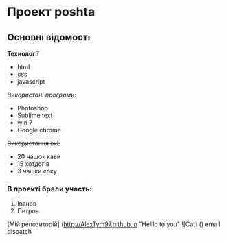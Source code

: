 # Проект poshta
## Основні відомості

**Технології**
- html
- css
- javascript

*Використані програми:*
* Photoshop
* Sublime text
* win 7
* Google chrome

~~Використання їжі:~~
+ 20 чашок кави
+ 15 хотдогів
+ 3 чашки соку

### В проекті брали участь:

1. Іванов
2. Петров

[Мій репозиторій] (http://AlexTym97.github.io "Helllo to you"
![Cat] ()
email dispatch
